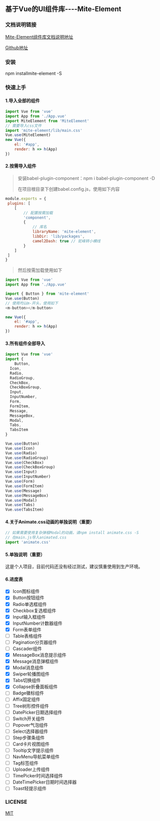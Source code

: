 ## 基于Vue的UI组件库----Mite-Element

### 文档说明链接

[Mite-Element组件库文档说明地址]( https://cghbh.github.io/ad-vue/)

[Github地址]( https://github.com/cghbh/ad-vue )

### 安装

npm installmite-element -S

### 快速上手

#### 1.导入全部的组件

```js
import Vue from 'vue'
import App from './App.vue'
import MiteElement from 'MiteElement'
// 需要导入css文件
import 'mite-element/lib/main.css'
Vue.use(MiteElement)
new Vue({
	el: '#app',
	render: h => h(App)
})
```

#### 2.按需导入组件

> 安装babel-plugin-component：npm i babel-plugin-component -D
>
> 在项目根目录下创建babel.config.js，使用如下内容

```js
module.exports = {
 plugins: [
	[
		// 配置按需加载
		'component',
		{
			// 库名
			libraryName: 'mite-element',
			libDir: 'lib/packages',
			camel2Dash: true // 驼峰转小横线
		}
	]
 ]
}
```

> 然后按需加载使用如下

```js
import Vue from 'vue'
import App from './App.vue'

import { Button } from 'mite-element'
Vue.use(Button)
// 使用均以m-开头，使用如下
<m-button></m-button>

new Vue({
	el: '#app',
	render: h => h(App)
})
```



#### 3.所有组件全部导入

```js
import Vue from 'vue'
import {
	Button,
  Icon,
  Radio,
  RadioGroup,
  CheckBox,
  CheckBoxGroup,
  Input,
  InputNumber,
  Form,
  FormItem,
  Message,
  MessageBox,
  Modal,
  Tabs,
  TabsItem
}

Vue.use(Button)
Vue.use(Icon)
Vue.use(Radio)
Vue.use(RadioGroup)
Vue.use(CheckBox)
Vue.use(CheckBoxGroup)
Vue.use(Input)
Vue.use(InputNumber)
Vue.use(Form)
Vue.use(FormItem)
Vue.use(Message)
Vue.use(MessageBox)
Vue.use(Modal)
Vue.use(Tabs)
Vue.use(TabsItem)
```





#### 4.关于Animate.css动画的单独说明（重要）

```js
// 如果需要使用复杂弹框Modal的动画，请npm install animate.css -S
// 在main.js导入animated.css
import 'animate.css'
```
#### 5.单独说明（重要）
这是个人项目，目前代码还没有经过测试，建议慎重使用到生产环境。





#### 6.进度表

- [x] Icon图标组件
- [x] Button按钮组件
- [x] Radio单选框组件
- [x] Checkbox复选框组件
- [x] Input输入框组件
- [x] InputNumber计数器组件
- [x] Form表单组件
- [ ] Table表格组件
- [ ] Pagination分页器组件
- [ ] Cascader组件
- [x] MessageBox消息提示组件
- [x] Message消息弹框组件
- [x] Modal消息组件
- [x] Swiper轮播图组件
- [x] Tabs切换组件
- [x] Collapse折叠面板组件
- [ ] Badge徽标组件
- [ ] Affix固定组件
- [ ] Tree树形控件组件
- [ ] DatePicker日期选择组件
- [ ] Switch开关组件
- [ ] Popover气泡组件
- [ ] Select选择器组件
- [ ] Step步骤条组件
- [ ] Card卡片视图组件
- [ ] Tooltip文字提示组件
- [ ] NavMenu导航菜单组件
- [ ] Tag标签组件
- [ ] Uploader上传组件
- [ ] TimePicker时间选择组件
- [ ] DateTimePicker日期时间选择器
- [ ] Toast轻提示组件

### LICENSE

[MIT](https://github.com/cghbh/lay-ui/blob/master/LICENSE)